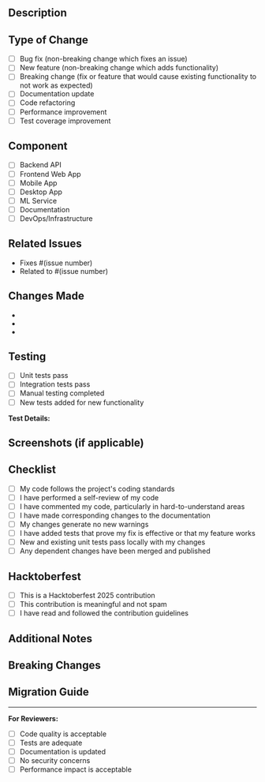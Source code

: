 ## Description
<!-- Provide a brief description of the changes in this PR -->

## Type of Change
<!-- Mark the relevant option with an "x" -->
- [ ] Bug fix (non-breaking change which fixes an issue)
- [ ] New feature (non-breaking change which adds functionality)
- [ ] Breaking change (fix or feature that would cause existing functionality to not work as expected)
- [ ] Documentation update
- [ ] Code refactoring
- [ ] Performance improvement
- [ ] Test coverage improvement

## Component
<!-- Mark which components are affected -->
- [ ] Backend API
- [ ] Frontend Web App
- [ ] Mobile App
- [ ] Desktop App
- [ ] ML Service
- [ ] Documentation
- [ ] DevOps/Infrastructure

## Related Issues
<!-- Link to related issues using "Fixes #123" or "Closes #123" -->
- Fixes #(issue number)
- Related to #(issue number)

## Changes Made
<!-- List the main changes made in this PR -->
- 
- 
- 

## Testing
<!-- Describe how you tested your changes -->
- [ ] Unit tests pass
- [ ] Integration tests pass
- [ ] Manual testing completed
- [ ] New tests added for new functionality

**Test Details:**
<!-- Describe your testing approach -->

## Screenshots (if applicable)
<!-- Add screenshots to help explain your changes -->

## Checklist
<!-- Mark completed items with an "x" -->
- [ ] My code follows the project's coding standards
- [ ] I have performed a self-review of my code
- [ ] I have commented my code, particularly in hard-to-understand areas
- [ ] I have made corresponding changes to the documentation
- [ ] My changes generate no new warnings
- [ ] I have added tests that prove my fix is effective or that my feature works
- [ ] New and existing unit tests pass locally with my changes
- [ ] Any dependent changes have been merged and published

## Hacktoberfest
<!-- If this is a Hacktoberfest contribution -->
- [ ] This is a Hacktoberfest 2025 contribution
- [ ] This contribution is meaningful and not spam
- [ ] I have read and followed the contribution guidelines

## Additional Notes
<!-- Any additional information that reviewers should know -->

## Breaking Changes
<!-- If this PR introduces breaking changes, describe them here -->

## Migration Guide
<!-- If breaking changes are introduced, provide migration steps -->

---

**For Reviewers:**
- [ ] Code quality is acceptable
- [ ] Tests are adequate
- [ ] Documentation is updated
- [ ] No security concerns
- [ ] Performance impact is acceptable
